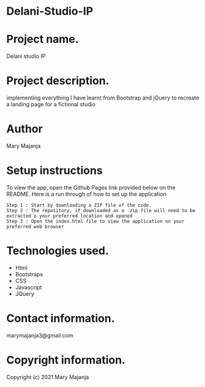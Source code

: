 # Delani-Studio-IP

<h1>Project name.</h1>
Delani studio IP
<h1>Project description.</h1>
<p>implementing everything I have learnt from Bootstrap and jQuery to recreate a landing page for a fictional studio</p>
<h1>Author</h1>
Mary Majanja
<h1>Setup instructions</h1>
To view the app, open the Github Pages link provided below on the README. Here is a run through of how to set up the application

    Step 1 : Start by downloading a ZIP file of the code.
    Step 2 : The repository, if downloaded as a .zip file will need to be extracted o your preferred location and opened
    Step 3 : Open the index.html file to view the application on your preferred web browser

<h1>Technologies used.</h1>
<ul>
    <li>Html</li>
    <li>Bootstraps</li>
    <li>CSS</li>
    <li>Javascript</li>
    <li>JQuery</li>
</ul>
<h1>Contact information.</h1>
marymajanja3@gmail.com
<h1>Copyright information.</h1>
Copyright (c) 2021 Mary Majanja
